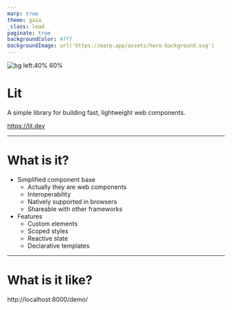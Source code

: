 ```yaml
---
marp: true
theme: gaia
_class: lead
paginate: true
backgroundColor: #fff
backgroundImage: url('https://marp.app/assets/hero-background.svg')
---
```

<style>
    section ul {
    font-size: 90%;
    }
</style>

![bg left:40% 60%](https://lit.dev/images/logo.svg)

# **Lit**

A simple library for building fast, lightweight web components.

https://lit.dev

---

# What is it?

- Simplified component base
    - Actually they are web components
    - Interoperability
    - Natively supported in browsers
    - Shareable with other frameworks    
- Features
    - Custom elements
    - Scoped styles
    - Reactive state
    - Declarative templates

---

# What is it like?

http://localhost:8000/demo/